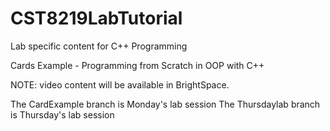 # CST8219LabTutorial
Lab specific content for C++ Programming

Cards Example - Programming from Scratch in OOP with C++


NOTE: video content will be available in BrightSpace. 


The CardExample branch is Monday's lab session
The Thursdaylab branch is Thursday's lab session
